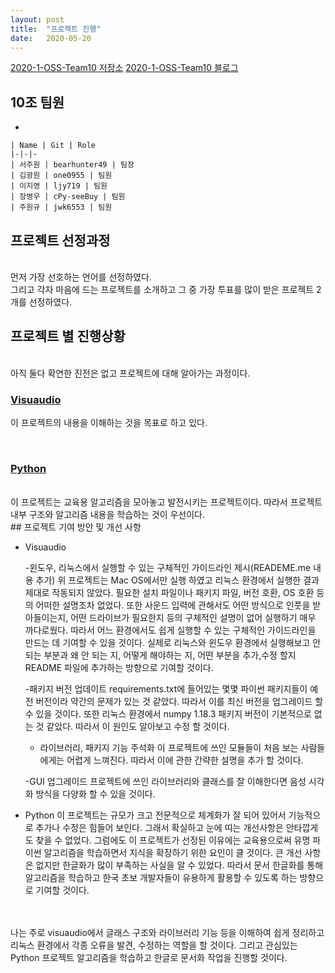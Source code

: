 ```yaml
---
layout: post
title:  "프로젝트 진행"
date:   2020-05-20
---
```


[2020-1-OSS-Team10 저장소](https://github.com/20-1-SKKU-OSS/2020-1-OSS-10)
[2020-1-OSS-Team10 블로그](https://20-1-skku-oss.github.io/2020-1-OSS-10/)

## 10조 팀원

* 

    | Name | Git | Role
    |-|-|-
    | 서주원 | bearhunter49 | 팀장
    | 김광원 | one0955 | 팀원
    | 이지영 | ljy719 | 팀원
    | 장병우 | cPy-seeBuy | 팀원
    | 주원규 | jwk6553 | 팀원
    
## 프로젝트 선정과정
<br>
먼저 가장 선호하는 언어를 선정하였다.




<br>
그리고 각자 마음에 드는 프로젝트를 소개하고 그 중 가장 투표를 많이 받은 프로젝트 2개를 선정하였다. 
   
   
   

## 프로젝트 별 진행상황
<br>
아직 둘다 확연한 진전은 없고 프로젝트에 대해 알아가는 과정이다.
<br>

### [Visuaudio]( https://github.com/irahorecka/visuaudio)

이 프로젝트의 내용을 이해하는 것을 목표로 하고 있다.

<br>

### [Python](https://github.com/TheAlgorithms/Python)
 <br>
 이 프로젝트는 교육용 알고리즘을 모아놓고 발전시키는 프로젝트이다. 따라서 프로젝트 내부 구조와 알고리즘 내용을 학습하는 것이 우선이다.
 

<br>
## 프로젝트 기여 방안 및 개선 사항


* Visuaudio

  -윈도우, 리눅스에서 실행할 수 있는 구체적인 가이드라인 제시(READEME.me 내용 추가) 
  위 프로젝트는 Mac OS에서만 실행 하였고 리눅스 환경에서 실행한 결과 제대로 작동되지 않았다. 필요한 설치 파일이나 패키지 파일, 버전 호환, OS 호환 등의 어떠한 설명조차 없었다. 또한 사운드 입력에 관해서도 어떤 방식으로 인풋을 받아들이는지, 어떤 드라이브가 필요한지 등의 구체적인 설명이 없어 실행하기 매우 까다로웠다. 따라서 어느 환경에서도 쉽게 실행할 수 있는 구체적인 가이드라인을 만드는 데 기여할 수 있을 것이다. 실제로 리눅스와 윈도우 환경에서 실행해보고 안되는 부분과 왜 안 되는 지, 어떻게 해야하는 지, 어떤 부분을 추가,수정 할지 README 파일에 추가하는 방향으로 기여할 것이다.
  
  -패키지 버전 업데이트
  requirements.txt에 들어있는 몇몇 파이썬 패키지들이 예전 버전이라 약간의 문제가 있는 것 같았다. 따라서 이를 최신 버전을 업그레이드 할 수 있을 것이다. 또한 리눅스 환경에서 numpy 1.18.3 패키지 버전이 기본적으로 없는 것 같았다. 따라서 이 원인도 알아보고 수정 할 것이다.
  
  - 라이브러리, 패키지 기능 주석화
  이 프로젝트에 쓰인 모듈들이 처음 보는 사람들에게는 어렵게 느껴진다. 따라서 이에 관한 간략한 설명을 추가 할 것이다.
  
  -GUI 업그레이드 
  프로젝트에 쓰인 라이브러리와 클래스를 잘 이해한다면 음성 시각화 방식을 다양화 할 수 있을 것이다.

* Python 
 이 프로젝트는 규모가 크고 전문적으로 체계화가 잘 되어 있어서 기능적으로 추가나 수정은 힘들어 보인다. 그래서 확실하고 눈에 띠는 개선사항은 안타깝게도 찾을 수 없었다. 그럼에도 이 프로젝트가 선정된 이유에는 교육용으로써 유명 파이썬 알고리즘을 학습하면서 지식을 확장하기 위한 요인이 클 것이다. 큰 개선 사항은 없지만 한글화가 많이 부족하는 사실을 알 수 있었다. 따라서 문서 한글화를 통해 알고리즘을 학습하고 한국 초보 개발자들이 유용하게 활용할 수 있도록 하는 방향으로 기여할 것이다.

<br>
<br>
나는 주로 visuaudio에서 글래스 구조와 라이브러리 기능 등을 이해하여 쉽게 정리하고 리눅스 환경에서 각종 오류을 발견, 수정하는 역할을 할 것이다. 그리고 관심있는 Python 프로젝트 알고리즘을 학습하고 한글로 문서화 작업을 진행할 것이다.





